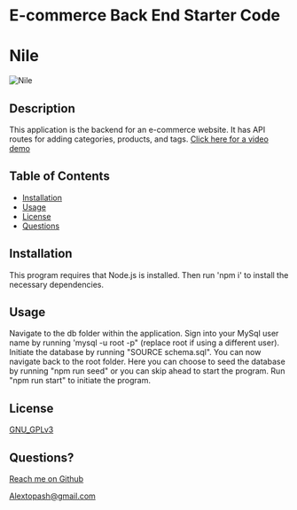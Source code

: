 # E-commerce Back End Starter Code


  # Nile

  ![Nile](https://img.shields.io/badge/License-GNU_GPLv3-brightgreen)

  ## Description 
  
  This application is the backend for an e-commerce website. It has API routes for adding categories, products, and tags.
  [Click here for a video demo](https://drive.google.com/file/d/1IoDC1UxMlNojA3M90ABC_wH4l6WB5uQV/view?usp=sharing)
  
  ## Table of Contents
  
  * [Installation](#installation)
  * [Usage](#usage)
  * [License](#license)
  * [Questions](#questions)
  
  
  ## Installation
  
  This program requires that Node.js is installed. Then run 'npm i' to install the necessary dependencies.
  
  ## Usage 
  
  Navigate to the db folder within the application. Sign into your MySql user name by running 'mysql -u root -p" (replace root if using a different user). Initiate the database by running "SOURCE schema.sql". You can now navigate back to the root folder. Here you can choose to seed the database by running "npm run seed" or you can skip ahead to start the program. Run "npm run start" to initiate the program.
  
  
  ## License

  [GNU_GPLv3](https://www.gnu.org/licenses/gpl-3.0.en.html)

  
  ## Questions?
  
  [Reach me on Github](https://github.com/Topash15)
  
  <Alextopash@gmail.com>
